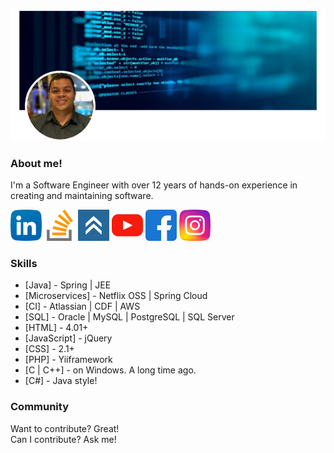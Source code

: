 ![banner](https://raw.githubusercontent.com/joseosuna-engineer/joseosuna-engineer/master/assets/profile-banner.png)

### About me!

I'm a Software Engineer with over 12 years of hands-on experience in creating and maintaining software.

[![Linkedin](https://raw.githubusercontent.com/joseosuna-engineer/joseosuna-engineer/master/assets/linkedin.svg)](https://www.linkedin.com/in/joseosuna/) [![StackOverflow](https://raw.githubusercontent.com/joseosuna-engineer/joseosuna-engineer/master/assets/stack-overflow.svg)](https://stackoverflow.com/users/14111159/jose-osuna) [![Acclaim](https://raw.githubusercontent.com/joseosuna-engineer/joseosuna-engineer/master/assets/acclaim.svg)](https://www.youracclaim.com/users/jose-misael-osuna-barrios/badges) [![Youtube](https://raw.githubusercontent.com/joseosuna-engineer/joseosuna-engineer/master/assets/youtube.svg)](https://www.youtube.com/channel/UCgNzGr0EoS9Q9Qi6K-hb0Dg) [![Facebook](https://raw.githubusercontent.com/joseosuna-engineer/joseosuna-engineer/master/assets/facebook.svg)](https://www.facebook.com/joseosuna.engineer) [![Instagram](https://raw.githubusercontent.com/joseosuna-engineer/joseosuna-engineer/master/assets/instagram.svg)](https://www.instagram.com/joseosuna.engineer/) 

### Skills

* [Java] - Spring | JEE
* [Microservices] - Netflix OSS | Spring Cloud
* [CI] - Atlassian | CDF | AWS
* [SQL] - Oracle | MySQL | PostgreSQL | SQL Server
* [HTML] -  4.01+
* [JavaScript] - jQuery
* [CSS] - 2.1+
* [PHP] - Yiiframework
* [C | C++] - on Windows. A long time ago.
* [C#] - Java style!

### Community

Want to contribute? Great! <br />
Can I contribute? Ask me!
